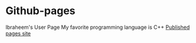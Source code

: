 # Github-pages
Ibraheem's User Page
My favorite programming language is C++
[Published pages site](https://soccerplayer6.github.io/Github-pages/)
